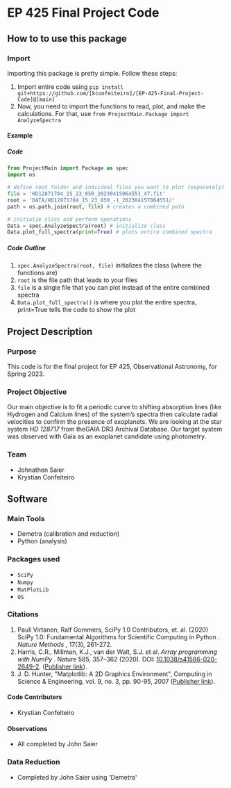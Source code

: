 # EP 425 Final Project Code

## How to to use this package

### Import

Importing this package is pretty simple. Follow these steps:

1. Import entire code using `pip install git+https://github.com/[kconfeiteiro]/[EP-425-Final-Project-Code]@[main]`
2. Now, you need to import the functions to read, plot, and make the calculations. For that, use `from ProjectMain.Package import AnalyzeSpectra`

#### Example

##### Code

```python
from ProjectMain import Package as spec
import os

# define root folder and indvidual files you want to plot (separetely)
file = 'HD12871704_15_23_850_20230415064551_47.fit'
root = 'DATA/HD12871704_15_23_850_-1_20230415T064551/'
path = os.path.join(root, file) # creates a combined path

# initialie class and perform operations
Data = spec.AnalyzeSpectra(root) # initialize class
Data.plot_full_spectra(print=True) # plots entire combined spectra
```

##### Code Outline

1. `spec.AnalyzeSpectra(root, file)` initializes the class (where the functions are)
2. `root` is the file path that leads to your files
3. `file` is a single file that you can plot instead of the entire combined spectra
4. `Data.plot_full_spectra()` is where you plot the entire spectra, print=True tells the code to show the plot

## Project Description

### Purpose

This code is for the final project for EP 425, Observational Astronomy, for Spring 2023.

### Project Objective

Our main objective is to fit a periodic curve to shifting absorption lines (like Hydrogen and Calcium lines) of the system’s spectra then calculate radial velocities to confirm the presence of exoplanets. We are looking at the star system *HD 128717* from theGAIA DR3 Archival Database. Our target system was observed with Gaia as an exoplanet candidate using photometry.

### Team

* Johnathen Saier
* Krystian Confeiteiro

## Software

### Main Tools

* Demetra (calibration and reduction)
* Python (analysis)

### Packages used

* `SciPy`
* `Numpy`
* `MatPlotLib`
* `OS`

### Citations

1. Pauli Virtanen, Ralf Gommers, SciPy 1.0 Contributors, et. al. (2020)  SciPy 1.0: Fundamental Algorithms for Scientific Computing in Python .  *Nature Methods* , 17(3), 261-272.
2. Harris, C.R., Millman, K.J., van der Walt, S.J. et al.  *Array programming with NumPy* . Nature 585, 357–362 (2020). DOI: [10.1038/s41586-020-2649-2](https://doi.org/10.1038/s41586-020-2649-2). ([Publisher link](https://www.nature.com/articles/s41586-020-2649-2)).
3. J. D. Hunter, "Matplotlib: A 2D Graphics Environment", Computing in Science & Engineering, vol. 9, no. 3, pp. 90-95, 2007 ([Publisher link](https://doi.org/10.1109/MCSE.2007.55)).

#### Code Contributers

* Krystian Confeiteiro

#### Observations

* All completed by John Saier

### Data Reduction
* Completed by John Saier using 'Demetra'
